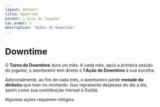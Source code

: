 ```yaml
---
layout: default
title: Downtime
parent: 🧭 Guia do Jogador
nav_order: 3
description: "Ações de Downtime"
---
```


# Downtime

O **Turno de Downtime** dura um mês. A cada mês, após a primeira sessão do jogador, o aventureiro tem direito a **1 Ação de Downtime** à sua escolha.

Adicionalmente, ao fim de cada mês, o aventureiro perde **metade do dinheiro** que tiver no momento. Isso representa despesas do dia a dia, assim como sua contribuição mensal à Guilda.

Algumas ações requerem relógios.
